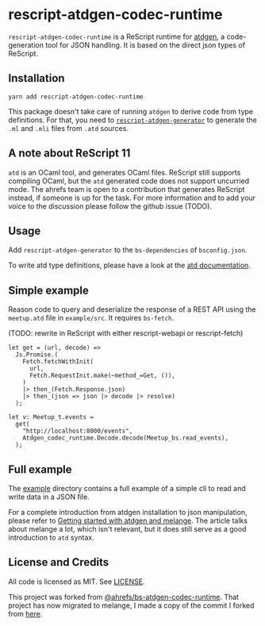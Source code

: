 # rescript-atdgen-codec-runtime

`rescript-atdgen-codec-runtime` is a ReScript runtime for
[atdgen](https://github.com/ahrefs/atd), a code-generation tool for JSON handling. It is based on the direct json types of ReScript.

## Installation

```
yarn add rescript-atdgen-codec-runtime
```

This package doesn't take care of running `atdgen` to derive code from type definitions. For that, you need to [`rescript-atdgen-generator`](https://github.com/TheSpyder/rescript-atdgen-generator) to generate the `.ml` and `.mli` files from `.atd` sources.

## A note about ReScript 11
`atd` is an OCaml tool, and generates OCaml files. ReScript still supports compiling OCaml, but the `atd` generated code does not support uncurried mode. The ahrefs team is open to a contribution that generates ReScript instead, if someone is up for the task. For more information and to add your voice to the discussion please follow the github issue (TODO).

## Usage

Add `rescript-atdgen-generator` to the `bs-dependencies` of `bsconfig.json`.

To write atd type definitions, please have a look at the [atd documentation](https://atd.readthedocs.io/en/latest/).

## Simple example

Reason code to query and deserialize the response of a REST API using the `meetup.atd` file in `example/src`. It requires `bs-fetch`.

(TODO: rewrite in ReScript with either rescript-webapi or rescript-fetch)

```
let get = (url, decode) =>
  Js.Promise.(
    Fetch.fetchWithInit(
      url,
      Fetch.RequestInit.make(~method_=Get, ()),
    )
    |> then_(Fetch.Response.json)
    |> then_(json => json |> decode |> resolve)
  );

let v: Meetup_t.events =
  get(
    "http://localhost:8000/events",
    Atdgen_codec_runtime.Decode.decode(Meetup_bs.read_events),
  );
```

## Full example

The [example](example) directory contains a full example of a simple cli to read and write data in a JSON file.

For a complete introduction from atdgen installation to json manipulation, please refer to [Getting started with atdgen and melange](https://tech.ahrefs.com/getting-started-with-atdgen-and-bucklescript-1f3a14004081). The article talks about melange a lot, which isn't relevant, but it does still serve as a good introduction to `atd` syntax.

## License and Credits

All code is licensed as MIT. See [LICENSE](LICENSE).

This project was forked from [@ahrefs/bs-atdgen-codec-runtime](https://github.com/ahrefs/bs-atdgen-codec-runtime). That project has now migrated to melange, I made a copy of the commit I forked from [here](https://github.com/thespyder/bs-atdgen-codec-runtime).
